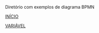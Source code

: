 
Diretório com exemplos de diagrama BPMN


[INÍCIO](https://github.com/giseldo/chatbot_ari_bpmn_to_aiml/tree/master/exemplos/inicio)

[VARIÁVEL]([https://github.com/giseldo/chatbot_ari_bpmn_to_aiml/tree/master/exemplos/variavel)
